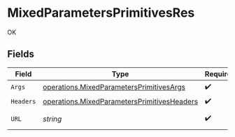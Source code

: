 # MixedParametersPrimitivesRes

OK


## Fields

| Field                                                                                                      | Type                                                                                                       | Required                                                                                                   | Description                                                                                                | Example                                                                                                    |
| ---------------------------------------------------------------------------------------------------------- | ---------------------------------------------------------------------------------------------------------- | ---------------------------------------------------------------------------------------------------------- | ---------------------------------------------------------------------------------------------------------- | ---------------------------------------------------------------------------------------------------------- |
| `Args`                                                                                                     | [operations.MixedParametersPrimitivesArgs](../../models/operations/mixedparametersprimitivesargs.md)       | :heavy_check_mark:                                                                                         | N/A                                                                                                        |                                                                                                            |
| `Headers`                                                                                                  | [operations.MixedParametersPrimitivesHeaders](../../models/operations/mixedparametersprimitivesheaders.md) | :heavy_check_mark:                                                                                         | N/A                                                                                                        |                                                                                                            |
| `URL`                                                                                                      | *string*                                                                                                   | :heavy_check_mark:                                                                                         | N/A                                                                                                        | http://localhost:35123/anything/mixedParams/path/pathValue?queryStringParam=queryValue                     |
